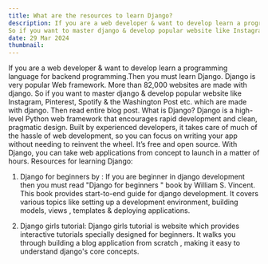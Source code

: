 ```yaml
---
title: What are the resources to learn Django?
description: If you are a web developer & want to develop learn a programming language for backend programming.Then you must learn Django.Django is very popular Web framework. More than 82,000 websites are made with django. 
So if you want to master django & develop popular website like Instagram, Pinterest,  Spotify & the Washington Post etc. which are made with django. Then read entire blog post.
date: 29 Mar 2024
thumbnail: 
---
```

If you are a web developer & want to develop learn a programming language for backend programming.Then you must learn Django.
Django is very popular Web framework. More than 82,000 websites are made with django. 
So if you want to master django & develop popular website like Instagram, Pinterest,  Spotify & the Washington Post etc. which are made with django. Then read entire blog post.
What is Django?
Django is a high-level Python web framework that encourages rapid development and clean, pragmatic design. Built by experienced developers, it takes care of much of the hassle of web development, so you can focus on writing your app without needing to reinvent the wheel. It’s free and open source.
With Django, you can take web applications from concept to launch in a matter of hours. 
Resources for learning Django:
1) Django for beginners by : 
If you are beginner in django development then you must read "Django for beginners " book by William S. Vincent. This book provides start-to-end guide for django development. It covers various topics like setting up a development environment, building models, views , templates & deploying applications.
2. Django girls tutorial: 
Django girls tutorial is website which provides interactive tutorials specially designed for beginners. It walks you through building a blog application from scratch , making it easy to understand django's core concepts.
